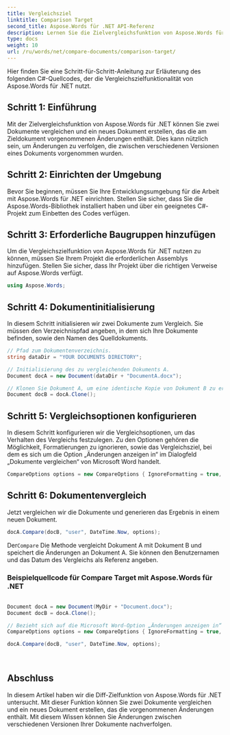 ```yaml
---
title: Vergleichsziel
linktitle: Comparison Target
second_title: Aspose.Words für .NET API-Referenz
description: Lernen Sie die Zielvergleichsfunktion von Aspose.Words für .NET kennen, mit der Sie Dokumente vergleichen und ein neues Dokument mit den vorgenommenen Änderungen erstellen können.
type: docs
weight: 10
url: /ru/words/net/compare-documents/comparison-target/
---
```


Hier finden Sie eine Schritt-für-Schritt-Anleitung zur Erläuterung des folgenden C#-Quellcodes, der die Vergleichszielfunktionalität von Aspose.Words für .NET nutzt.

## Schritt 1: Einführung

Mit der Zielvergleichsfunktion von Aspose.Words für .NET können Sie zwei Dokumente vergleichen und ein neues Dokument erstellen, das die am Zieldokument vorgenommenen Änderungen enthält. Dies kann nützlich sein, um Änderungen zu verfolgen, die zwischen verschiedenen Versionen eines Dokuments vorgenommen wurden.

## Schritt 2: Einrichten der Umgebung

Bevor Sie beginnen, müssen Sie Ihre Entwicklungsumgebung für die Arbeit mit Aspose.Words für .NET einrichten. Stellen Sie sicher, dass Sie die Aspose.Words-Bibliothek installiert haben und über ein geeignetes C#-Projekt zum Einbetten des Codes verfügen.

## Schritt 3: Erforderliche Baugruppen hinzufügen

Um die Vergleichszielfunktion von Aspose.Words für .NET nutzen zu können, müssen Sie Ihrem Projekt die erforderlichen Assemblys hinzufügen. Stellen Sie sicher, dass Ihr Projekt über die richtigen Verweise auf Aspose.Words verfügt.

```csharp
using Aspose.Words;
```

## Schritt 4: Dokumentinitialisierung

In diesem Schritt initialisieren wir zwei Dokumente zum Vergleich. Sie müssen den Verzeichnispfad angeben, in dem sich Ihre Dokumente befinden, sowie den Namen des Quelldokuments.

```csharp
// Pfad zum Dokumentenverzeichnis.
string dataDir = "YOUR DOCUMENTS DIRECTORY";

// Initialisierung des zu vergleichenden Dokuments A.
Document docA = new Document(dataDir + "DocumentA.docx");

// Klonen Sie Dokument A, um eine identische Kopie von Dokument B zu erstellen.
Document docB = docA.Clone();
```

## Schritt 5: Vergleichsoptionen konfigurieren

In diesem Schritt konfigurieren wir die Vergleichsoptionen, um das Verhalten des Vergleichs festzulegen. Zu den Optionen gehören die Möglichkeit, Formatierungen zu ignorieren, sowie das Vergleichsziel, bei dem es sich um die Option „Änderungen anzeigen in“ im Dialogfeld „Dokumente vergleichen“ von Microsoft Word handelt.

```csharp
CompareOptions options = new CompareOptions { IgnoreFormatting = true, Target = ComparisonTargetType.New };
```

## Schritt 6: Dokumentenvergleich

Jetzt vergleichen wir die Dokumente und generieren das Ergebnis in einem neuen Dokument.

```csharp
docA.Compare(docB, "user", DateTime.Now, options);
```

 Der`Compare` Die Methode vergleicht Dokument A mit Dokument B und speichert die Änderungen an Dokument A. Sie können den Benutzernamen und das Datum des Vergleichs als Referenz angeben.

### Beispielquellcode für Compare Target mit Aspose.Words für .NET


```csharp
            
Document docA = new Document(MyDir + "Document.docx");
Document docB = docA.Clone();

// Bezieht sich auf die Microsoft Word-Option „Änderungen anzeigen in“ im Dialogfeld „Dokumente vergleichen“.
CompareOptions options = new CompareOptions { IgnoreFormatting = true, Target = ComparisonTargetType.New };

docA.Compare(docB, "user", DateTime.Now, options);
            
        
```

## Abschluss

In diesem Artikel haben wir die Diff-Zielfunktion von Aspose.Words für .NET untersucht. Mit dieser Funktion können Sie zwei Dokumente vergleichen und ein neues Dokument erstellen, das die vorgenommenen Änderungen enthält. Mit diesem Wissen können Sie Änderungen zwischen verschiedenen Versionen Ihrer Dokumente nachverfolgen.

